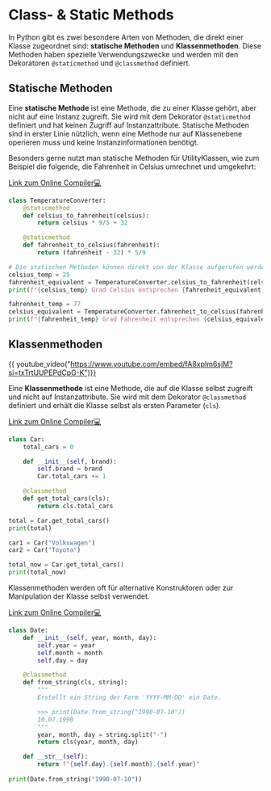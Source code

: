 # Class- & Static Methods

In Python gibt es zwei besondere Arten von Methoden, die direkt einer Klasse zugeordnet sind:
**statische Methoden** und **Klassenmethoden**. Diese Methoden haben spezielle Verwendungszwecke 
und werden mit den Dekoratoren `@staticmethod` und `@classmethod` definiert.

## Statische Methoden

Eine **statische Methode** ist eine Methode, die zu einer Klasse gehört, 
aber nicht auf eine Instanz zugreift. Sie wird mit dem Dekorator `@staticmethod` definiert 
und hat keinen Zugriff auf Instanzattribute. Statische Methoden sind in erster Linie nützlich,
wenn eine Methode nur auf Klassenebene operieren muss und keine Instanzinformationen benötigt.

Besonders gerne nutzt man statische Methoden für UtilityKlassen, wie zum Beispiel die folgende, die 
Fahrenheit in Celsius umrechnet und umgekehrt:

[Link zum Online Compiler💻](https://pythontutor.com/render.html#code=class%20TemperatureConverter%3A%0A%20%20%20%20%40staticmethod%0A%20%20%20%20def%20celsius_to_fahrenheit%28celsius%29%3A%0A%20%20%20%20%20%20%20%20return%20celsius%20*%209/5%20%2B%2032%0A%0A%20%20%20%20%40staticmethod%0A%20%20%20%20def%20fahrenheit_to_celsius%28fahrenheit%29%3A%0A%20%20%20%20%20%20%20%20return%20%28fahrenheit%20-%2032%29%20*%205/9%0A%0A%23%20Die%20statischen%20Methoden%20k%C3%B6nnen%20direkt%20von%20der%20Klasse%20aufgerufen%20werden%0Acelsius_temp%20%3D%2025%0Afahrenheit_equivalent%20%3D%20TemperatureConverter.celsius_to_fahrenheit%28celsius_temp%29%0Aprint%28f%22%7Bcelsius_temp%7D%20Grad%20Celsius%20entsprechen%20%7Bfahrenheit_equivalent%3A.2f%7D%20Grad%20Fahrenheit.%22%29%0A%0Afahrenheit_temp%20%3D%2077%0Acelsius_equivalent%20%3D%20TemperatureConverter.fahrenheit_to_celsius%28fahrenheit_temp%29%0Aprint%28f%22%7Bfahrenheit_temp%7D%20Grad%20Fahrenheit%20entsprechen%20%7Bcelsius_equivalent%3A.2f%7D%20Grad%20Celsius.%22%29&cumulative=true&curInstr=0&heapPrimitives=nevernest&mode=display&origin=opt-frontend.js&py=3&rawInputLstJSON=%5B%5D&textReferences=false)


```python
class TemperatureConverter:
    @staticmethod
    def celsius_to_fahrenheit(celsius):
        return celsius * 9/5 + 32

    @staticmethod
    def fahrenheit_to_celsius(fahrenheit):
        return (fahrenheit - 32) * 5/9

# Die statischen Methoden können direkt von der Klasse aufgerufen werden
celsius_temp = 25
fahrenheit_equivalent = TemperatureConverter.celsius_to_fahrenheit(celsius_temp)
print(f"{celsius_temp} Grad Celsius entsprechen {fahrenheit_equivalent:.2f} Grad Fahrenheit.")

fahrenheit_temp = 77
celsius_equivalent = TemperatureConverter.fahrenheit_to_celsius(fahrenheit_temp)
print(f"{fahrenheit_temp} Grad Fahrenheit entsprechen {celsius_equivalent:.2f} Grad Celsius.")
```

<!-- {{ task(file="tasks/oop_static_methods_1.yaml") }} -->

## Klassenmethoden

{{ youtube_video("https://www.youtube.com/embed/fA8xpIm6sjM?si=txTrtUUPEPdCpG-K")}}

Eine **Klassenmethode** ist eine Methode, die auf die Klasse selbst zugreift und nicht auf Instanzattribute.
Sie wird mit dem Dekorator `@classmethod` definiert und erhält die Klasse selbst als ersten Parameter (`cls`).

[Link zum Online Compiler💻](https://pythontutor.com/render.html#code=class%20Car%3A%0A%20%20%20%20total_cars%20%3D%200%0A%0A%20%20%20%20def%20__init__%28self,%20brand%29%3A%0A%20%20%20%20%20%20%20%20self.brand%20%3D%20brand%0A%20%20%20%20%20%20%20%20Car.total_cars%20%2B%3D%201%0A%0A%20%20%20%20%40classmethod%0A%20%20%20%20def%20get_total_cars%28cls%29%3A%0A%20%20%20%20%20%20%20%20return%20cls.total_cars%0A%0Atotal%20%3D%20Car.get_total_cars%28%29%0Aprint%28total%29%0A%0Acar1%20%3D%20Car%28%22Volkswagen%22%29%0Acar2%20%3D%20Car%28%22Toyota%22%29%0A%0Atotal_now%20%3D%20Car.get_total_cars%28%29%0Aprint%28total_now%29&cumulative=true&curInstr=0&heapPrimitives=nevernest&mode=display&origin=opt-frontend.js&py=3&rawInputLstJSON=%5B%5D&textReferences=false)


```python
class Car:
    total_cars = 0

    def __init__(self, brand):
        self.brand = brand
        Car.total_cars += 1

    @classmethod
    def get_total_cars(cls):
        return cls.total_cars

total = Car.get_total_cars()
print(total)

car1 = Car("Volkswagen")
car2 = Car("Toyota")

total_now = Car.get_total_cars()
print(total_now)
```


Klassenmethoden werden oft für alternative Konstruktoren oder zur Manipulation der Klasse selbst verwendet.

[Link zum Online Compiler💻](https://pythontutor.com/render.html#code=class%20Date%3A%0A%20%20%20%20def%20__init__%28self,%20year,%20month,%20day%29%3A%0A%20%20%20%20%20%20%20%20self.year%20%3D%20year%0A%20%20%20%20%20%20%20%20self.month%20%3D%20month%0A%20%20%20%20%20%20%20%20self.day%20%3D%20day%0A%0A%20%20%20%20%40classmethod%0A%20%20%20%20def%20from_string%28cls,%20string%29%3A%0A%20%20%20%20%20%20%20%20%22%22%22%0A%20%20%20%20%20%20%20%20Erstellt%20ein%20String%20der%20Form%20'YYYY-MM-DD'%20ein%20Date.%0A%0A%20%20%20%20%20%20%20%20%3E%3E%3E%20print%28Date.from_string%28%221990-07-10%22%29%29%0A%20%20%20%20%20%20%20%2010.07.1990%0A%20%20%20%20%20%20%20%20%22%22%22%0A%20%20%20%20%20%20%20%20year,%20month,%20day%20%3D%20string.split%28%22-%22%29%0A%20%20%20%20%20%20%20%20return%20cls%28year,%20month,%20day%29%0A%0A%20%20%20%20def%20__str__%28self%29%3A%0A%20%20%20%20%20%20%20%20return%20f%22%7Bself.day%7D.%7Bself.month%7D.%7Bself.year%7D%22%0A%20%20%20%20%0Aprint%28Date.from_string%28%221990-07-10%22%29%29&cumulative=true&curInstr=0&heapPrimitives=nevernest&mode=display&origin=opt-frontend.js&py=3&rawInputLstJSON=%5B%5D&textReferences=false)


```python
class Date:
    def __init__(self, year, month, day):
        self.year = year
        self.month = month
        self.day = day

    @classmethod
    def from_string(cls, string):
        """
        Erstellt ein String der Form 'YYYY-MM-DD' ein Date.

        >>> print(Date.from_string("1990-07-10"))
        10.07.1990
        """
        year, month, day = string.split("-")
        return cls(year, month, day)

    def __str__(self):
        return f"{self.day}.{self.month}.{self.year}"
    
print(Date.from_string("1990-07-10"))
```

